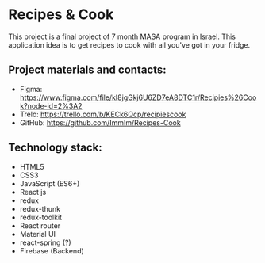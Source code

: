 # Recipes & Cook

This project is a final project of 7 month MASA program in Israel. This application idea is to get recipes to cook with all you've got in your fridge.
## Project materials and contacts:
- Figma: https://www.figma.com/file/kI8jgGkj6U6ZD7eA8DTC1r/Recipies%26Cook?node-id=2%3A2
- Trelo: https://trello.com/b/KECk6Qcp/recipiescook
- GitHub: https://github.com/ImmIm/Recipes-Cook
## Technology stack:
- HTML5
- CSS3
- JavaScript (ES6+)
- React js
- redux
- redux-thunk
- redux-toolkit
- React router
- Material UI
- react-spring (?)
- Firebase (Backend)

